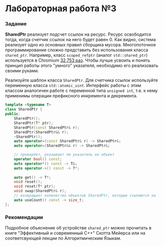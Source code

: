 # Лабораторная работа №3

### Задание

**SharedPtr** реализует подсчет ссылок на ресурс. Ресурс освободится тогда, когда счетчик ссылок на него будет равен 0. Как видно, система реализует одно из основных правил сборщика мусора.
Многопоточное программирование сложно представить без использования класса `shared_ptr`. Например, класс `scoped_refptr` (аналог `std::shared_ptr`) используется в Chromium [32,753 раз](https://cs.chromium.org/search/?q=scoped_refptr&sq=package:chromium&type=cs). Чтобы лучше усвоить и понять принцип работы этого "умного" указателя, необходимо его реализовать своими руками.

Реализуйте шаблон класса `SharedPtr`. Для счетчика ссылок используйте переменную класса `std::atomic_uint`. Интерфейс работы с этим классом аналогичен работе с переменной типа `unsigned int`, т.е. к нему применимы операции префиксного инкремента и декремента.

```cpp
template <typename T>
class SharedPtr {
public:
    SharedPtr();
    SharedPtr(T* ptr);
    SharedPtr(const SharedPtr& r);
    SharedPtr(SharedPtr&& r);
    ~SharedPtr();
    auto operator=(const SharedPtr& r) -> SharedPtr&;
    auto operator=(SharedPtr&& r) -> SharedPtr&;

    // проверяет, указывает ли указатель на объект
    operator bool() const;
    auto operator*() const -> T&;
    auto operator->() const -> T*;
    
    auto get() -> T*;
    void reset();
    void reset(T* ptr);
    void swap(SharedPtr& r);
    // возвращает количество объектов SharedPtr, которые ссылаются на тот же управляемый объект
    auto useCount() const -> size_t;
};
```

### Рекомендации
Подробное объяснение об устройстве `shared_ptr` можно прочитать в книге "Эффективный и современный С++" Скотта Мейерса или на соответсвующей лекции по Алгоритмическим Языкам. 
